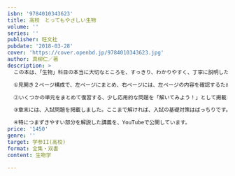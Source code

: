 ```yaml
---
isbn: '9784010343623'
title: 高校　とってもやさしい生物
volume: ''
series: ''
publisher: 旺文社
pubdate: '2018-03-28'
cover: 'https://cover.openbd.jp/9784010343623.jpg'
author: 真柳仁／著
description: >
  この本は、「生物」科目の本当に大切なところを、すっきり、わかりやすく、丁寧に説明した書き込み式の問題集です。大事な内容を、図・イラスト・表をたくさん使って分かりやすくまとめました。教科書や資料集を見なくても、この本だけで勉強が進められるようにまとめてあります。

  ①見開き２ページ構成で、左ページにまとめ、右ページには、左ページの内容を確認するための演習問題が載っているので、知識をすぐに確認することができます。

  ②いくつかの単元をまとめて復習する、少し応用的な問題を「解いてみよう！」として掲載しました。

  ③章末には、入試問題を掲載しました。ここまで解ければ、入試の基礎対策はばっちりです。

  ④特につまずきやすい部分を解説した講義を、YouTubeで公開しています。
price: '1450'
genre: ''
target: 学参II(高校)
format: 全集・双書
content: 生物学

---
```

